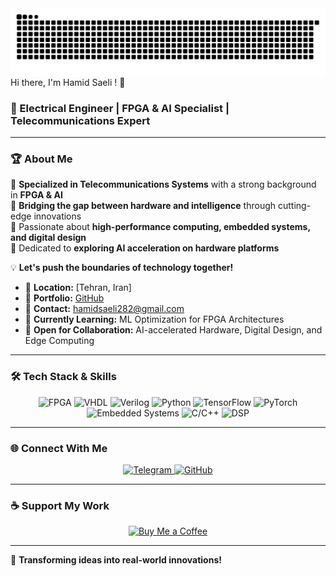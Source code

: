 <img align="center" src="https://raw.githubusercontent.com/imrrobat/imrrobat/d1b244e170d2b75fdda3efd499eaaf163f7a617c/images/github-contribution-grid-snake.svg" />
 Hi there, I'm Hamid Saeli ! 👋

### 🚀 Electrical Engineer | FPGA & AI Specialist | Telecommunications Expert

---

### 🏆 About Me

🔹 **Specialized in Telecommunications Systems** with a strong background in **FPGA & AI**  
🔹 **Bridging the gap between hardware and intelligence** through cutting-edge innovations  
🔹 Passionate about **high-performance computing, embedded systems, and digital design**  
🔹 Dedicated to **exploring AI acceleration on hardware platforms**  

💡 **Let's push the boundaries of technology together!**

- 📍 **Location:** [Tehran, Iran]
- 📂 **Portfolio:** [GitHub](https://github.com/yourprofile)
- 📩 **Contact:** hamidsaeli282@gmail.com
- 🚀 **Currently Learning:** ML Optimization for FPGA Architectures
- 🤝 **Open for Collaboration:** AI-accelerated Hardware, Digital Design, and Edge Computing

---

### 🛠️ Tech Stack & Skills

<p align="center">
    <img src="https://img.shields.io/badge/FPGA-00979D?style=for-the-badge&logo=fpga&logoColor=white" alt="FPGA" />
    <img src="https://img.shields.io/badge/VHDL-00427E?style=for-the-badge&logo=vhdl&logoColor=white" alt="VHDL" />
    <img src="https://img.shields.io/badge/Verilog-8A2BE2?style=for-the-badge&logo=verilog&logoColor=white" alt="Verilog" />
    <img src="https://img.shields.io/badge/Python-FFD43B?style=for-the-badge&logo=python&logoColor=darkgreen" alt="Python" />
    <img src="https://img.shields.io/badge/TensorFlow-FF6F00?style=for-the-badge&logo=tensorflow&logoColor=white" alt="TensorFlow" />
    <img src="https://img.shields.io/badge/PyTorch-EE4C2C?style=for-the-badge&logo=pytorch&logoColor=white" alt="PyTorch" />
    <img src="https://img.shields.io/badge/Embedded_Systems-0078D7?style=for-the-badge&logo=embedded&logoColor=white" alt="Embedded Systems" />
    <img src="https://img.shields.io/badge/C/C++-00599C?style=for-the-badge&logo=c%2B%2B&logoColor=white" alt="C/C++" />
    <img src="https://img.shields.io/badge/Digital_Signal_Processing-228B22?style=for-the-badge&logo=dsp&logoColor=white" alt="DSP" />
</p>

---

### 🌐 Connect With Me

<p align="center">
    <a href="https://t.me/Hamid_Saeli" target="_blank" rel="noreferrer">
        <img src="https://img.shields.io/badge/Telegram-26A5E4?style=for-the-badge&logo=telegram&logoColor=white" alt="Telegram" />
    </a>
    <a href="https://github.com/yourprofile" target="_blank" rel="noreferrer">
        <img src="https://img.shields.io/badge/GitHub-181717?style=for-the-badge&logo=github&logoColor=white" alt="GitHub" />
    </a>
</p>

---

### ☕ Support My Work

<p align="center">
    <a href="https://www.buymeacoffee.com/yourprofile">
        <img src="https://cdn.buymeacoffee.com/buttons/v2/default-yellow.png" width="200" alt="Buy Me a Coffee" />
    </a>
</p>

---

🚀 **Transforming ideas into real-world innovations!**

